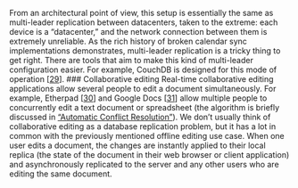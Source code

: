 From an architectural point of view, this setup is essentially the same as multi-leader replication
between datacenters, taken to the extreme: each device is a “datacenter,” and the network connection
between them is extremely unreliable. As the rich history of broken calendar sync implementations
demonstrates, multi-leader replication is a tricky thing to get right. 
There are tools that aim to make this kind of multi-leader configuration easier. For example,
CouchDB is designed for this mode of operation
[[29](ch05.html#Anderson2010wj)]. ### Collaborative editing Real-time collaborative editing applications allow several people to edit a document
simultaneously. For example, Etherpad [[30](ch05.html#AppJetInc2011um)]
and Google Docs [[31](ch05.html#DayRichter2010tt)] allow multiple people to concurrently edit a text document or spreadsheet
(the algorithm is briefly discussed in [“Automatic Conflict Resolution”](#sidebar_conflict_resolution)). We don’t usually think of collaborative editing as a database replication problem, but it has a lot
in common with the previously mentioned offline editing use case. When one user edits a document,
the changes are instantly applied to their local replica (the state of the document in their web
browser or client application) and asynchronously replicated to the server and any other users who
are editing the same document.